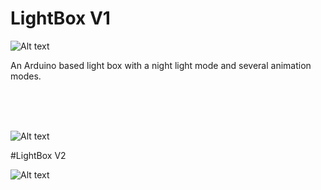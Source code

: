 # LightBox V1

![Alt text](https://github.com/jimmyadg/LightBox/blob/master/Light_box/header.jpg "header")


An Arduino based light box with a night light mode and several animation modes.

<br><br><br>

![Alt text](https://github.com/jimmyadg/LightBox/blob/master/Light_box/concept.png "design concept")


#LightBox V2

![Alt text](https://github.com/jimmyadg/LightBox/blob/master/lightbox_v2/header.jpg " V2 header")

